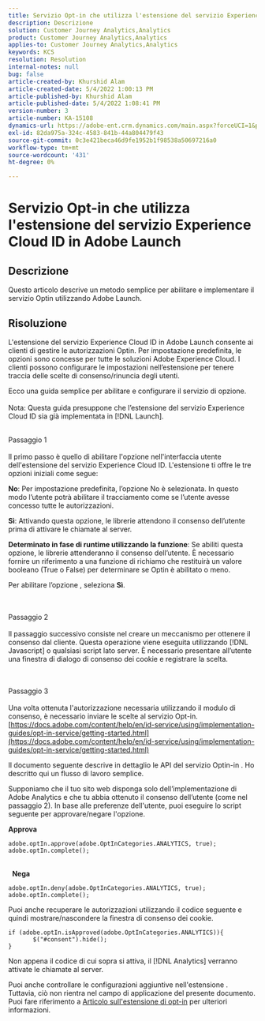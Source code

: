 ```yaml
---
title: Servizio Opt-in che utilizza l'estensione del servizio Experience Cloud ID in Adobe Launch
description: Descrizione
solution: Customer Journey Analytics,Analytics
product: Customer Journey Analytics,Analytics
applies-to: Customer Journey Analytics,Analytics
keywords: KCS
resolution: Resolution
internal-notes: null
bug: false
article-created-by: Khurshid Alam
article-created-date: 5/4/2022 1:00:13 PM
article-published-by: Khurshid Alam
article-published-date: 5/4/2022 1:08:41 PM
version-number: 3
article-number: KA-15108
dynamics-url: https://adobe-ent.crm.dynamics.com/main.aspx?forceUCI=1&pagetype=entityrecord&etn=knowledgearticle&id=6c0ee821-aacb-ec11-a7b5-6045bd00dbbc
exl-id: 82da975a-324c-4583-841b-44a804479f43
source-git-commit: 0c3e421beca46d9fe1952b1f98538a50697216a0
workflow-type: tm+mt
source-wordcount: '431'
ht-degree: 0%

---
```


# Servizio Opt-in che utilizza l&#39;estensione del servizio Experience Cloud ID in Adobe Launch

## Descrizione


Questo articolo descrive un metodo semplice per abilitare e implementare il servizio Optin utilizzando Adobe Launch.


## Risoluzione


L&#39;estensione del servizio Experience Cloud ID in Adobe Launch consente ai clienti di gestire le autorizzazioni Optin. Per impostazione predefinita, le opzioni sono concesse per tutte le soluzioni Adobe Experience Cloud. I clienti possono configurare le impostazioni nell’estensione per tenere traccia delle scelte di consenso/rinuncia degli utenti.

Ecco una guida semplice per abilitare e configurare il servizio di opzione.
<br><br>Nota: Questa guida presuppone che l’estensione del servizio Experience Cloud ID sia già implementata in [!DNL Launch].<br><br>

Passaggio 1<br><br>
Il primo passo è quello di abilitare l&#39;opzione nell&#39;interfaccia utente dell&#39;estensione del servizio Experience Cloud ID. L&#39;estensione ti offre le tre opzioni iniziali come segue:

<b>No</b>: Per impostazione predefinita, l’opzione No è selezionata. In questo modo l’utente potrà abilitare il tracciamento come se l’utente avesse concesso tutte le autorizzazioni.

<b>Sì</b>: Attivando questa opzione, le librerie attendono il consenso dell’utente prima di attivare le chiamate al server.

<b>Determinato in fase di runtime utilizzando la funzione</b>: Se abiliti questa opzione, le librerie attenderanno il consenso dell’utente. È necessario fornire un riferimento a una funzione di richiamo che restituirà un valore booleano (True o False) per determinare se Optin è abilitato o meno.

Per abilitare l’opzione , seleziona <b>Sì</b>.


<br><br>Passaggio 2<br><br>
Il passaggio successivo consiste nel creare un meccanismo per ottenere il consenso dal cliente. Questa operazione viene eseguita utilizzando [!DNL Javascript] o qualsiasi script lato server. È necessario presentare all’utente una finestra di dialogo di consenso dei cookie e registrare la scelta.


<br><br>Passaggio 3<br><br>
Una volta ottenuta l&#39;autorizzazione necessaria utilizzando il modulo di consenso, è necessario inviare le scelte al servizio Opt-in.
[https://docs.adobe.com/content/help/en/id-service/using/implementation-guides/opt-in-service/getting-started.html](https://docs.adobe.com/content/help/en/id-service/using/implementation-guides/opt-in-service/getting-started.html)

Il documento seguente descrive in dettaglio le API del servizio Optin-in . Ho descritto qui un flusso di lavoro semplice.

Supponiamo che il tuo sito web disponga solo dell’implementazione di Adobe Analytics e che tu abbia ottenuto il consenso dell’utente (come nel passaggio 2). In base alle preferenze dell&#39;utente, puoi eseguire lo script seguente per approvare/negare l&#39;opzione.

<b>Approva</b>


```
adobe.optIn.approve(adobe.OptInCategories.ANALYTICS, true);
adobe.optIn.complete();
```


<br> 
<b>Nega</b>


```
adobe.optIn.deny(adobe.OptInCategories.ANALYTICS, true);
adobe.optIn.complete();
```


Puoi anche recuperare le autorizzazioni utilizzando il codice seguente e quindi mostrare/nascondere la finestra di consenso dei cookie.


```
if (adobe.optIn.isApproved(adobe.OptInCategories.ANALYTICS)){
       $("#consent").hide();
}
```


Non appena il codice di cui sopra si attiva, il [!DNL Analytics] verranno attivate le chiamate al server.

Puoi anche controllare le configurazioni aggiuntive nell&#39;estensione . Tuttavia, ciò non rientra nel campo di applicazione del presente documento. Puoi fare riferimento a [Articolo sull&#39;estensione di opt-in](https://docs.adobe.com/content/help/en/id-service/using/implementation-guides/opt-in-service/launch.html) per ulteriori informazioni.
